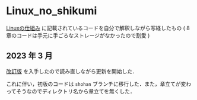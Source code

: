 # Linux_no_shikumi

[Linuxの仕組み](https://gihyo.jp/book/2018/978-4-7741-9607-7) に記載されているコードを自分で解釈しながら写経したもの
( 8章のコードは手元に手ごろなストレージがなかったので割愛 )

## 2023 年 3 月

[改訂版](https://gihyo.jp/book/2022/978-4-297-13148-7) を入手したので読み直しながら更新を開始した．

これに伴い，初版のコードは `shohan`	ブランチに移行した．また，章立てが変わってそうなのでディレクトリ名から章立てを無くした．
